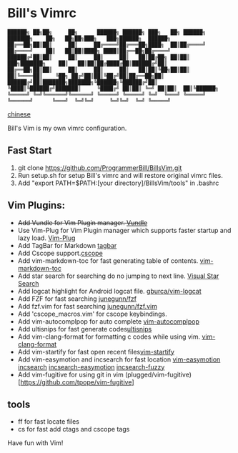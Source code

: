 # Bill's Vimrc

```
██████╗ ██╗██╗     ██╗      ██████╗ ██████╗ ███╗   ██╗ ██████╗ ███████╗    ██╗   ██╗██╗███╗   ███╗██████╗  ██████╗
██╔══██╗██║██║     ██║     ██╔════╝██╔═══██╗████╗  ██║██╔════╝ ██╔════╝    ██║   ██║██║████╗ ████║██╔══██╗██╔════╝
██████╔╝██║██║     ██║     ██║     ██║   ██║██╔██╗ ██║██║  ███╗███████╗    ██║   ██║██║██╔████╔██║██████╔╝██║
██╔══██╗██║██║     ██║     ██║     ██║   ██║██║╚██╗██║██║   ██║╚════██║    ╚██╗ ██╔╝██║██║╚██╔╝██║██╔══██╗██║
██████╔╝██║███████╗███████╗╚██████╗╚██████╔╝██║ ╚████║╚██████╔╝███████║     ╚████╔╝ ██║██║ ╚═╝ ██║██║  ██║╚██████╗
╚═════╝ ╚═╝╚══════╝╚══════╝ ╚═════╝ ╚═════╝ ╚═╝  ╚═══╝ ╚═════╝ ╚══════╝      ╚═══╝  ╚═╝╚═╝     ╚═╝╚═╝  ╚═╝ ╚═════╝
```


[chinese](README-ZH.md)

Bill's Vim is my own vimrc configuration.

## Fast Start

1. git clone https://github.com/ProgrammerBill/BillsVim.git
2. Run setup.sh for setup Bill's vimrc and will restore original vimrc files.
3. Add "export PATH=$PATH:[your directory]/BillsVim/tools" in .bashrc

## Vim Plugins:

- ~~Add Vundle for Vim Plugin manager. [Vundle](https://github.com/VundleVim/Vundle.vim#quick-start)~~
- Use Vim-Plug for Vim Plugin manager which supports faster startup and lazy load. [Vim-Plug](https://github.com/junegunn/vim-plug)
- Add TagBar for Markdown [tagbar](https://github.com/preservim/tagbar)
- Add Cscope support.[cscope](http://cscope.sourceforge.net/)
- Add vim-markdown-toc for fast generating table of contents. [vim-markdown-toc](https://github.com/mzlogin/vim-markdown-toc)
- Add star search for searching do no jumping to next line. [Visual Star Search](https://github.com/bronson/vim-visual-star-search)
- Add logcat highlight for Android logcat file. [gburca/vim-logcat](https://github.com/gburca/vim-logcat)
- Add FZF for fast searching [junegunn/fzf](https://github.com/junegunn/fzf)
- Add fzf.vim for fast searching [junegunn/fzf.vim](https://github.com/junegunn/fzf.vim)
- Add 'cscope_macros.vim' for cscope keybindings.
- Add vim-autocomplpop for auto complete [vim-autocomplpop](https://github.com/othree/vim-autocomplpop)
- Add ultisnips for fast generate codes[ultisnips](https://github.com/SirVer/ultisnips)
- Add vim-clang-format for formatting c codes while using vim. [vim-clang-format](https://github.com/rhysd/vim-clang-format)
- Add vim-startify for fast open recent files[vim-startify](https://github.com/mhinz/vim-startify)
- Add vim-easymotion and incsearch for fast location [vim-easymotion](https://github.com/easymotion/vim-easymotion) [incsearch](https://github.com/haya14busa/incsearch.vim) [incsearch-easymotion](https://github.com/haya14busa/incsearch-easymotion.vim) [incsearch-fuzzy](https://github.com/haya14busa/incsearch-fuzzy.vim)
- Add vim-fugitive for using git in vim (plugged/vim-fugitive)[https://github.com/tpope/vim-fugitive]

## tools

- ff for fast locate files
- cs for fast add ctags and cscope tags

Have fun with Vim!
